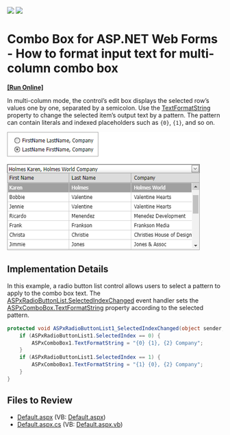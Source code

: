 <!-- default badges list -->
[![](https://img.shields.io/badge/Open_in_DevExpress_Support_Center-FF7200?style=flat-square&logo=DevExpress&logoColor=white)](https://supportcenter.devexpress.com/ticket/details/E1331)
[![](https://img.shields.io/badge/📖_How_to_use_DevExpress_Examples-e9f6fc?style=flat-square)](https://docs.devexpress.com/GeneralInformation/403183)
<!-- default badges end -->

# Combo Box for ASP.NET Web Forms -  How to format input text for multi-column combo box
<!-- run online -->
**[[Run Online]](https://codecentral.devexpress.com/e1331/)**
<!-- run online end -->

In multi-column mode, the control’s edit box displays the selected row’s values one by one, separated by a semicolon. Use the [TextFormatString](https://docs.devexpress.com/AspNet/DevExpress.Web.ASPxAutoCompleteBoxBase.TextFormatString) property to change the selected item’s output text by a pattern. The pattern can contain literals and indexed placeholders such as `{0}`, `{1}`, and so on.

![](combobox-with-formatted-text.png)

## Implementation Details

In this example, a radio button list control allows users to select a pattern to apply to the combo box text. The [ASPxRadioButtonList.SelectedIndexChanged](https://docs.devexpress.com/AspNet/DevExpress.Web.ASPxListEdit.SelectedIndexChanged) event handler sets the [ASPxComboBox.TextFormatString](https://docs.devexpress.com/AspNet/DevExpress.Web.ASPxAutoCompleteBoxBase.TextFormatString) property according to the selected pattern.

```cs
protected void ASPxRadioButtonList1_SelectedIndexChanged(object sender, EventArgs e) {
    if (ASPxRadioButtonList1.SelectedIndex == 0) { 
        ASPxComboBox1.TextFormatString = "{0} {1}, {2} Company";   
    }
    if (ASPxRadioButtonList1.SelectedIndex == 1) { 
        ASPxComboBox1.TextFormatString = "{1} {0}, {2} Company";
    }      
}
```

## Files to Review

* [Default.aspx](./CS/WebSite/Default.aspx) (VB: [Default.aspx](./VB/WebSite/Default.aspx))
* [Default.aspx.cs](./CS/WebSite/Default.aspx.cs) (VB: [Default.aspx.vb](./VB/WebSite/Default.aspx.vb))

